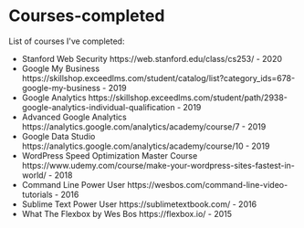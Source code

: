 # Courses-completed

List of courses I've completed:

<ul>
	<li>Stanford Web Security https://web.stanford.edu/class/cs253/ - 2020</li>
	<li>Google My Business https://skillshop.exceedlms.com/student/catalog/list?category_ids=678-google-my-business - 2019</li>
	<li>Google Analytics https://skillshop.exceedlms.com/student/path/2938-google-analytics-individual-qualification - 2019</li>
	<li>Advanced Google Analytics https://analytics.google.com/analytics/academy/course/7 - 2019</li>
	<li>Google Data Studio https://analytics.google.com/analytics/academy/course/10 - 2019</li>
	<li>WordPress Speed Optimization Master Course https://www.udemy.com/course/make-your-wordpress-sites-fastest-in-world/ - 2018</li>
	<li>Command Line Power User https://wesbos.com/command-line-video-tutorials - 2016</li>
	<li>Sublime Text Power User https://sublimetextbook.com/ - 2016</li>
	<li>What The Flexbox by Wes Bos https://flexbox.io/ - 2015</li>
	</ul>